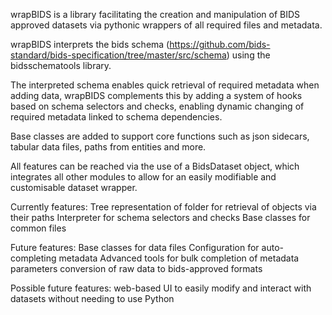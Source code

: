 wrapBIDS is a library facilitating the creation and manipulation of BIDS approved datasets via pythonic wrappers of all required files and metadata.

wrapBIDS interprets the bids schema (https://github.com/bids-standard/bids-specification/tree/master/src/schema) using the bidsschematools library.

The interpreted schema enables quick retrieval of required metadata when adding data, wrapBIDS complements this by adding a system of hooks based on schema selectors and checks, enabling dynamic changing of required metadata linked to schema dependencies.

Base classes are added to support core functions such as json sidecars, tabular data files, paths from entities and more.

All features can be reached via the use of a BidsDataset object, which integrates all other modules to allow for an easily modifiable and customisable dataset wrapper.

Currently features:
    Tree representation of folder for retrieval of objects via their paths
    Interpreter for schema selectors and checks
    Base classes for common files

Future features:
    Base classes for data files
    Configuration for auto-completing metadata
    Advanced tools for bulk completion of metadata parameters
    conversion of raw data to bids-approved formats

Possible future features:
    web-based UI to easily modify and interact with datasets without needing to use Python


